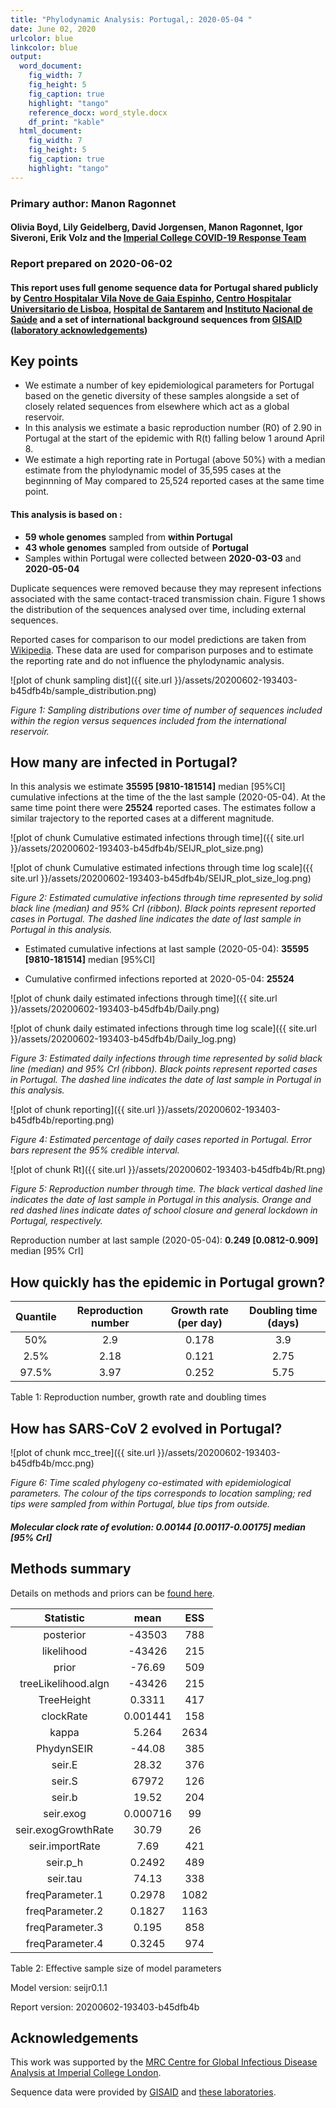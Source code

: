 ```yaml
---
title: "Phylodynamic Analysis: Portugal,: 2020-05-04 "
date: June 02, 2020
urlcolor: blue
linkcolor: blue
output:
  word_document:
    fig_width: 7
    fig_height: 5
    fig_caption: true
    highlight: "tango"
    reference_docx: word_style.docx
    df_print: "kable"
  html_document:
    fig_width: 7
    fig_height: 5
    fig_caption: true
    highlight: "tango"
---
```






### Primary author: Manon Ragonnet

#### Olivia Boyd, Lily Geidelberg, David Jorgensen, Manon Ragonnet, Igor Siveroni, Erik Volz and the [Imperial College COVID-19 Response Team](http://sarscov2phylodynamics.org/about/)

### Report prepared on 2020-06-02
#### This report uses full genome sequence data for Portugal shared publicly by [Centro Hospitalar Vila Nove de Gaia Espinho](https://www.chvng.pt/),  [Centro Hospitalar Universitario de Lisboa](https://www.chvng.pt/),   [Hospital de Santarem](https://www.hds.min-saude.pt/) and [Instituto Nacional de Saúde](http://www2.insa.pt/) and a set of international background sequences from [GISAID](http://www.epicov.org) ([laboratory acknowledgements](http://whoinfectedwhom.org/gisaid_cov2020_acknowledgement_table.xls))


## Key points
* We estimate a number of key epidemiological parameters for Portugal based on the genetic diversity of these samples alongside a set of closely related sequences from elsewhere which act as a global reservoir.
* In this analysis we estimate a basic reproduction number (R0) of 2.90 in Portugal at the start of the epidemic with R(t) falling below 1 around April 8.
* We estimate a high reporting rate in Portugal (above 50%) with a median estimate from the phylodynamic model of 35,595 cases at the beginnning of May compared to 25,524 reported cases at the same time point.





#### This analysis is based on : 
  
* **59 whole genomes** sampled from **within Portugal**
* **43 whole genomes** sampled from outside of **Portugal**
* Samples within Portugal were collected between **2020-03-03** and **2020-05-04**


Duplicate sequences were removed because they may represent infections associated with the same contact-traced transmission chain. Figure 1 shows the distribution of  the sequences analysed over time, including external sequences. 

Reported cases for comparison to our model predictions are taken from [Wikipedia](https://en.wikipedia.org/wiki/COVID-19_pandemic_in_Portugal). These data are used for comparison purposes and to estimate the reporting rate and do not influence the phylodynamic analysis.


![plot of chunk sampling dist]({{ site.url }}/assets/20200602-193403-b45dfb4b/sample_distribution.png)

*Figure 1: Sampling distributions over time of number of sequences included within the region versus sequences included from the international reservoir.*


## How many are infected in Portugal?
In this  analysis we estimate **35595 [9810-181514]** median [95%CI] cumulative infections at the time of the the last sample (2020-05-04). At the same time point there were **25524** reported cases. The estimates follow a similar trajectory to the reported cases at a different magnitude. 



![plot of chunk Cumulative estimated infections through time]({{ site.url }}/assets/20200602-193403-b45dfb4b/SEIJR_plot_size.png)


![plot of chunk Cumulative estimated infections through time log scale]({{ site.url }}/assets/20200602-193403-b45dfb4b/SEIJR_plot_size_log.png)


*Figure 2: Estimated cumulative infections through time represented by solid black line (median) and 95% CrI (ribbon). Black points represent reported cases in Portugal. The dashed line indicates the date of last sample in Portugal in this analysis.*


* Estimated cumulative infections at last sample (2020-05-04): **35595 [9810-181514]** median [95%CI]

* Cumulative confirmed infections reported at 2020-05-04: **25524**  

<!-- * Cumulative number of active infections at 2020-05-04:   -->



![plot of chunk daily estimated infections through time]({{ site.url }}/assets/20200602-193403-b45dfb4b/Daily.png)


![plot of chunk daily estimated infections through time log scale]({{ site.url }}/assets/20200602-193403-b45dfb4b/Daily_log.png)


*Figure 3: Estimated daily  infections through time represented by solid black line (median) and 95% CrI (ribbon). Black points represent reported cases in Portugal. The dashed line indicates the date of last sample in Portugal in this analysis.*


![plot of chunk reporting]({{ site.url }}/assets/20200602-193403-b45dfb4b/reporting.png)

*Figure 4: Estimated percentage of daily cases reported in Portugal. Error bars represent the 95% credible interval.*



![plot of chunk Rt]({{ site.url }}/assets/20200602-193403-b45dfb4b/Rt.png)

*Figure 5: Reproduction number through time. The black vertical dashed line indicates the date of last sample in Portugal in this analysis. Orange and red dashed lines indicate dates of school closure and general lockdown in Portugal, respectively.*

Reproduction number at last sample (2020-05-04): **0.249 [0.0812-0.909]** median [95% CrI]


## How quickly has the epidemic in Portugal grown?





| Quantile | Reproduction number | Growth rate (per day) | Doubling time (days) |
|:--------:|:-------------------:|:---------------------:|:--------------------:|
|   50%    |         2.9         |         0.178         |         3.9          |
|   2.5%   |        2.18         |         0.121         |         2.75         |
|  97.5%   |        3.97         |         0.252         |         5.75         |

Table 1: Reproduction number, growth rate and doubling times






## How has SARS-CoV 2 evolved in Portugal?




![plot of chunk mcc_tree]({{ site.url }}/assets/20200602-193403-b45dfb4b/mcc.png)

*Figure 6: Time scaled phylogeny co-estimated with epidemiological parameters. The colour of the tips corresponds to location sampling; red tips were sampled from within Portugal, blue tips from outside.*




##### Molecular clock rate of evolution: **0.00144 [0.00117-0.00175]** median [95% CrI]  






## Methods summary



Details on methods and priors can be [found here](http://whoinfectedwhom.org/seijr0.1.0_methods.pdf).







|      Statistic      |   mean   | ESS  |
|:-------------------:|:--------:|:----:|
|      posterior      |  -43503  | 788  |
|     likelihood      |  -43426  | 215  |
|        prior        |  -76.69  | 509  |
| treeLikelihood.algn |  -43426  | 215  |
|     TreeHeight      |  0.3311  | 417  |
|      clockRate      | 0.001441 | 158  |
|        kappa        |  5.264   | 2634 |
|     PhydynSEIR      |  -44.08  | 385  |
|       seir.E        |  28.32   | 376  |
|       seir.S        |  67972   | 126  |
|       seir.b        |  19.52   | 204  |
|      seir.exog      | 0.000716 |  99  |
| seir.exogGrowthRate |  30.79   |  26  |
|   seir.importRate   |   7.69   | 421  |
|      seir.p_h       |  0.2492  | 489  |
|      seir.tau       |  74.13   | 338  |
|   freqParameter.1   |  0.2978  | 1082 |
|   freqParameter.2   |  0.1827  | 1163 |
|   freqParameter.3   |  0.195   | 858  |
|   freqParameter.4   |  0.3245  | 974  |

Table 2: Effective sample size of model parameters



Model version: seijr0.1.1

Report version: 20200602-193403-b45dfb4b


## Acknowledgements

This work was supported by the [MRC Centre for Global Infectious Disease Analysis at Imperial College London](https://www.imperial.ac.uk/mrc-global-infectious-disease-analysis).

Sequence data were provided by [GISAID](http://www.epicov.org) and [these laboratories](http://whoinfectedwhom.org/gisaid_cov2020_acknowledgement_table.xls).


